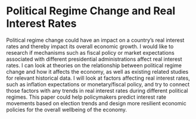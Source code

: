 # Political Regime Change and Real Interest Rates

Political regime change could have an impact on a country’s real interest rates and thereby impact its overall economic growth. I would like to research if mechanisms such as fiscal policy or market expectations associated with different presidential administrations affect real interest rates. I can look at theories on the relationship between political regime change and how it affects the economy, as well as existing related studies for relevant historical data. I will look at factors affecting real interest rates, such as inflation expectations or monetary/fiscal policy, and try to connect those factors with any trends in real interest rates during different political regimes. This paper could help policymakers predict interest rate movements based on election trends and design more resilient economic policies for the overall wellbeing of the economy.    

